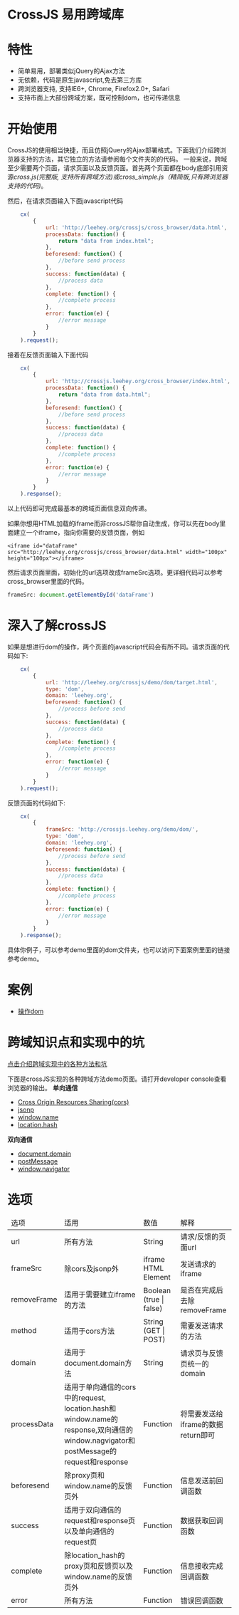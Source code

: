 CrossJS 易用跨域库
==============

特性
==============
* 简单易用，部署类似jQuery的Ajax方法
* 无依赖，代码是原生javascript,免去第三方库
* 跨浏览器支持, 支持IE6+, Chrome, Firefox2.0+, Safari
* 支持市面上大部份跨域方案，既可控制dom，也可传递信息

开始使用
==============

CrossJS的使用相当快捷，而且仿照jQuery的Ajax部署格式。下面我们介绍跨浏览器支持的方法，其它独立的方法请参阅每个文件夹的的代码。
一般来说，跨域至少需要两个页面，请求页面以及反馈页面。首先两个页面都在body底部引用资源*cross.js(完整版, 支持所有跨域方法)*或*cross_simple.js（精简版,只有跨浏览器支持的代码)*。

<script type="text/javascript" src="/cross.js"></script>

然后，在请求页面输入下面javascript代码

``` javascript
    cx(
        {
            url: 'http://leehey.org/crossjs/cross_browser/data.html',
            processData: function() {
                return "data from index.html";
            },
            beforesend: function() {
                //before send process
            },
            success: function(data) {
                //process data
            },
            complete: function() {
                //complete process
            },
            error: function(e) {
                //error message
            }
        }
    ).request();  
```

接着在反馈页面输入下面代码
``` javascript
    cx(
        {
            url: 'http://crossjs.leehey.org/cross_browser/index.html',
            processData: function() {
                return "data from data.html";
            },
            beforesend: function() {
                //before send process
            },
            success: function(data) {
                //process data
            },
            complete: function() {
                //complete process
            },
            error: function(e) {
                //error message
            }
        }
    ).response();
```

以上代码即可完成最基本的跨域页面信息双向传递。

如果你想用HTML加载的iframe而非crossJS帮你自动生成，你可以先在body里面建立一个iframe，指向你需要的反馈页面，例如

```
<iframe id="dataFrame" src="http://leehey.org/crossjs/cross_browser/data.html" width="100px" height="100px"></iframe>
```

然后请求页面里面，初始化的url选项改成frameSrc选项。更详细代码可以参考cross_browser里面的代码。

``` javascript
frameSrc: document.getElementById('dataFrame')
```


深入了解crossJS
==============
如果是想进行dom的操作，两个页面的javascript代码会有所不同。请求页面的代码如下:
``` javascript
    cx(
        {
            url: 'http://leehey.org/crossjs/demo/dom/target.html',
            type: 'dom',
            domain: 'leehey.org',
            beforesend: function() {
                //process before send
            },
            success: function(data) {
                //process data
            },
            complete: function() {
                //complete process
            },
            error: function(e) {
                //error message
            }
        }
    ).request();  
```
反馈页面的代码如下:
``` javascript
    cx(
        {
            frameSrc: 'http://crossjs.leehey.org/demo/dom/',
            type: 'dom',
            domain: 'leehey.org',
            beforesend: function() {
                //process before send
            },
            success: function(data) {
                //process data
            },
            complete: function() {
                //complete process
            },
            error: function(e) {
                //error message
            }
        }
    ).response();  
```
具体你例子，可以参考demo里面的dom文件夹，也可以访问下面案例里面的链接参考demo。


案例
==============
* <a href="http://crossjs.leehey.org/demo/dom/">操作dom</a>


跨域知识点和实现中的坑
==============
<a href="https://github.com/lcxfs1991/crossJS/blob/modular-development-v2/crossdomain-knowledge.md">点击介绍跨域实现中的各种方法和坑</a>


下面是crossJS实现的各种跨域方法demo页面。请打开developer console查看浏览器的输出。
<b>单向通信</b>
* <a href="http://crossjs.leehey.org/cors/">Cross Origin Resources Sharing(cors)</a>
* <a href="http://crossjs.leehey.org/jsonp/">jsonp</a>
* <a href="http://crossjs.leehey.org/window_name/">window.name</a>
* <a href="http://crossjs.leehey.org/location_hash/">location.hash</a>

<b>双向通信</b>
* <a href="http://crossjs.leehey.org/cross_browser/">document.domain</a>
* <a href="http://crossjs.leehey.org/postmessage/">postMessage
* <a href="http://crossjs.leehey.org/window_navigator/">window.navigator</a>

选项
==============
<table>
<thead>
	<tr>
		<td>选项</td>
		<td>适用</td>
		<td>数值</td>
		<td>解释</td>
	</tr>
</thead>
<tbody>
	<tr>
		<td>url</td>
		<td>所有方法</td>
		<td>String</td>
		<td>请求/反馈的页面url</td>
	</tr>
	<tr>
		<td>frameSrc</td>
		<td>除cors及jsonp外</td>
		<td>iframe HTML Element</td>
		<td>发送请求的iframe</td>
	</tr>
	<tr>
		<td>removeFrame</td>
		<td>适用于需要建立iframe的方法</td>
		<td>Boolean (true | false)</td>
		<td>是否在完成后去除removeFrame</td>
	</tr>
	<tr>
		<td>method</td>
		<td>适用于cors方法</td>
		<td>String (GET | POST)</td>
		<td>需要发送请求的方法</td>
	</tr>
	<tr>
		<td>domain</td>
		<td>适用于document.domain方法</td>
		<td>String</td>
		<td>请求页与反馈页统一的domain</td>
	</tr>
	<tr>
		<td>processData</td>
		<td>适用于单向通信的cors中的request, location.hash和window.name的response,双向通信的window.nagvigator和postMessage的request和response</td>
		<td>Function</td>
		<td>将需要发送给iframe的数据return即可</td>
	</tr>
	<tr>
		<td>beforesend</td>
		<td>除proxy页和window.name的反馈页外</td>
		<td>Function</td>
		<td>信息发送前回调函数</td>
	</tr>
	<tr>
		<td>success</td>
		<td>适用于双向通信的request和response页以及单向通信的request页</td>
		<td>Function</td>
		<td>数据获取回调函数</td>
	</tr>
	<tr>
		<td>complete</td>
		<td>除location_hash的proxy页和反馈页以及window.name的反馈页外</td>
		<td>Function</td>
		<td>信息接收完成回调函数</td>
	</tr>
	<tr>
		<td>error</td>
		<td>所有方法</td>
		<td>Function</td>
		<td>错误回调函数</td>
	</tr>
</tbody>
</table>

